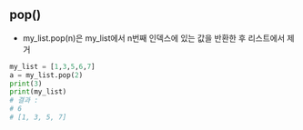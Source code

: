 ## pop()

- my_list.pop(n)은 my_list에서 n번째 인덱스에 있는 값을 반환한 후 리스트에서 제거

```python
my_list = [1,3,5,6,7]
a = my_list.pop(2)
print(3)
print(my_list)
# 결과 : 
# 6 
# [1, 3, 5, 7]
```
